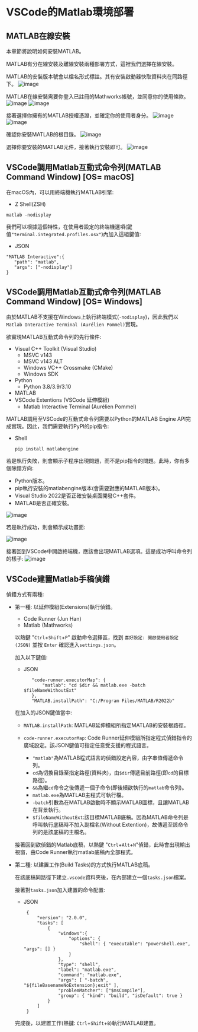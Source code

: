 # VSCode的Matlab環境部署

## MATLAB在線安裝

本章節將說明如何安裝MATLAB。

MATLAB有分在線安裝及離線安裝兩種部署方式，這裡我們選擇在線安裝。

MATLAB的安裝版本號會以檔名形式標註。其有安裝啟動器快取資料夾在同路徑下。
![image](../Markdown%20Image/vscode_matlab_1.png)

MATLAB在線安裝需要你登入已註冊的Mathworks帳號，並同意你的使用條款。
![image](../Markdown%20Image/vscode_matlab_2.png)
![image](../Markdown%20Image/vscode_matlab_3.png)

接著選擇你擁有的MATLAB授權憑證，並確定你的使用者身分。
![image](../Markdown%20Image/vscode_matlab_4.png)
![image](../Markdown%20Image/vscode_matlab_5.png)

確認你安裝MATLAB的根目錄。
![image](../Markdown%20Image/vscode_matlab_6.png)

選擇你要安裝的MATLAB元件，接著執行安裝即可。
![image](../Markdown%20Image/vscode_matlab_7.png)

## VSCode調用Matlab互動式命令列(MATLAB Command Window) [OS= macOS]
在macOS內，可以用終端機執行MATLAB引擎:
 - Z Shell(ZSH)
 ```
 matlab -nodisplay
 ```

我們可以根據這個特性，在使用者設定的終端機選項(鍵值`"terminal.integrated.profiles.osx"`)內加入這組鍵值:
 - JSON
 ```
 "MATLAB Interactive":{
    "path": "matlab",
    "args": ["-nodisplay"]
 }
 ```

## VSCode調用Matlab互動式命令列(MATLAB Command Window) [OS= Windows]
由於MATLAB不支援在Windows上執行終端模式(`-nodisplay`)，因此我們以`Matlab Interactive Terminal (Aurélien Pommel)`實現。

欲實現MATLAB互動式命令列的先行條件:
 - Visual C++ Toolkit (Visual Studio)
     - MSVC v143
     - MSVC v143 ALT
     - Windows VC++ Crossmake (CMake)
     - Windows SDK
 - Python
     - Python 3.8/3.9/3.10
 - MATLAB
 - VSCode Extentions (VSCode 延伸模組)
     - Matlab Interactive Terminal (Aurélien Pommel)

MATLAB調用至VSCode的互動式命令列需要以Python的MATLAB Engine API完成實現。因此，我們需要執行PyPl的pip指令:
 - Shell
     ```
     pip install matlabengine
     ```

若是執行失敗，則會顯示子程序出現問題，而不是pip指令的問題。此時，你有多個除錯方向:
 - Python版本。
 - pip執行安裝的matlabengine版本(會需要對應的MATLAB版本)。
 - Visual Studio 2022是否正確安裝桌面開發C++套件。
 - MATLAB是否正確安裝。

![image](../Markdown%20Image/vscode_matlab_engineAPI_py_debug.png)

若是執行成功，則會顯示成功畫面:

![image](../Markdown%20Image/vscode_matlab_engineAPI_py_0.png)

接著回到VSCode中開啟終端機，應該會出現MATLAB選項。這是成功呼叫命令列的樣子:
![image](../Markdown%20Image/vscode_matlab_extention_terminal.png)


## VSCode建置Matlab手稿偵錯

偵錯方式有兩種:
 - 第一種: 以延伸模組(Extensions)執行偵錯。
     - Code Runner (Jun Han)
     - Matlab (Mathworks)

    以熱鍵 "`Ctrl`+`Shift`+`P`" 啟動命令選擇區，找到 `喜好設定: 開啟使用者設定(JSON)` 並按 `Enter` 確認進入`settings.json`。

    加入以下鍵值:
     - JSON
         ```
            "code-runner.executorMap": {
                "matlab": "cd $dir && matlab.exe -batch $fileNameWithoutExt"
            },
            "MATLAB.installPath": "C:/Program Files/MATLAB/R2022b"
         ```

    在加入的JSON鍵值當中:
    
     - `MATLAB.installPath`: MATLAB延伸模組所指定MATLAB的安裝根路徑。

     - `code-runner.executorMap`: Code Runner延伸模組所指定程式偵錯指令的廣域設定。該JSON鍵值可指定任意受支援的程式語言。
         - `"matlab"`為MATLAB程式語言的偵錯設定內容，由字串值傳遞命令列。
         - `cd`為切換目錄至指定路徑(資料夾)，由`$dir`傳遞目前路徑(即`cd`的目標路徑)。
         - `&&`為繼`cd`命令之後傳遞一個子命令(即後續欲執行的`matlab`命令列)。
         - `matlab.exe`為MATLAB主程式可執行檔。
         - `-batch`引數為在MATLAB啟動時不顯示MATLAB圖標，且讓MATLAB在背景執行。
         - `$fileNameWithoutExt`:該目標MATLAB底稿。因為MATLAB命令列是呼叫執行底稿時不加入副檔名(Without Extention)，故傳遞至該命令列的是該底稿的主檔名。

    接著回到欲偵錯的Matlab底稿，以熱鍵 "`Ctrl`+`Alt`+`N`"偵錯，此時會出現輸出視窗，由Code Runner執行matlab底稿內全部程式。

 - 第二種: 以建置工作(Build Tasks)的方式執行MATLAB底稿。
    
    在該底稿同路徑下建立`.vscode`資料夾後，在內部建立一個`tasks.json`檔案。

    接著對`tasks.json`加入建置的命令配置:

    - JSON
       ```
        {
            "version": "2.0.0",
            "tasks": [
                {
                    "windows":{
                        "options": {
                            "shell": { "executable": "powershell.exe", "args": [] }
                        }
                    },
                    "type": "shell",
                    "label": "matlab.exe",
                    "command": "matlab.exe",
                    "args": [ "-batch", "${fileBasenameNoExtension};exit" ],
                    "problemMatcher": ["$msCompile"],
                    "group": { "kind": "build", "isDefault": true }
                }
            ]
        }
       ```
    完成後，以建置工作(熱鍵: `Ctrl`+`Shift`+`B`)執行MATLAB建置。